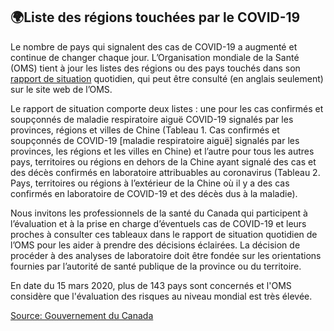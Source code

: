 ## 🌍Liste des régions touchées par le COVID-19

Le nombre de pays qui signalent des cas de COVID-19 a augmenté et continue de changer chaque jour. L’Organisation mondiale de la Santé (OMS) tient à jour les listes des régions ou des pays touchés dans son [rapport de situation](https://www.who.int/emergencies/diseases/novel-coronavirus-2019/situation-reports) quotidien, qui peut être consulté (en anglais seulement) sur le site web de l’OMS.

Le rapport de situation comporte deux listes : une pour les cas confirmés et soupçonnés de maladie respiratoire aiguë COVID-19 signalés par les provinces, régions et villes de Chine (Tableau 1. Cas confirmés et soupçonnés de COVID-19 [maladie respiratoire aiguë] signalés par les provinces, les régions et les villes en Chine) et l’autre pour tous les autres pays, territoires ou régions en dehors de la Chine ayant signalé des cas et des décès confirmés en laboratoire attribuables au coronavirus (Tableau 2. Pays, territoires ou régions à l’extérieur de la Chine où il y a des cas confirmés en laboratoire de COVID-19 et des décès dus à la maladie).

Nous invitons les professionnels de la santé du Canada qui participent à l’évaluation et à la prise en charge d’éventuels cas de COVID-19 et leurs proches à consulter ces tableaux dans le rapport de situation quotidien de l’OMS pour les aider à prendre des décisions éclairées. La décision de procéder à des analyses de laboratoire doit être fondée sur les orientations fournies par l’autorité de santé publique de la province ou du territoire.

En date du 15 mars 2020, plus de 143 pays sont concernés et l'OMS considère que l'évaluation des risques au niveau mondial est très élevée.

[Source: Gouvernement du Canada](https://www.canada.ca/fr/sante-publique/services/maladies/2019-nouveau-coronavirus/professionnels-sante/liste-regions-touchees-covid-19.html)
